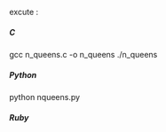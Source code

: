 excute :


##### C 


gcc n_queens.c -o n_queens
./n_queens

##### Python

 python nqueens.py

##### Ruby
